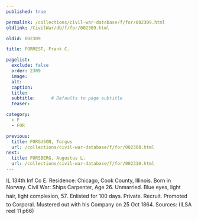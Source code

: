 ```yaml
---
published: true

permalink: /collections/civil-war-database/f/for/002309.html
oldlink: /CivilWar/db/f/for/002309.html

oldid: 002309

title: FORREST, Frank C.

pagelist:
  exclude: false
  order: 2309
  image: 
  alt:
  caption:
  title:
  subtitle:      # Defaults to page subtitle
  teaser:

category: 
  - F 
  - FOR

previous:
  title: FORGUSON, Torgus
  url: /collections/civil-war-database/f/for/002308.html  
next:
  title: FORSBERG, Augustus L.
  url: /collections/civil-war-database/f/for/002310.html   
---
```

IL 134th Inf Co E. Residence: Chicago, Cook County, Illinois. Born in Norway. Civil War: Ship&#146;s Carpenter, Age 26. Unmarried. Blue eyes, light hair, light complexion, 5&#146;7&#148;. Enlisted for 100 days. Private. Recruit. Promoted to Corporal. Mustered out with his Company on 25 Oct 1864. Sources: (ILSA reel 11 p66)